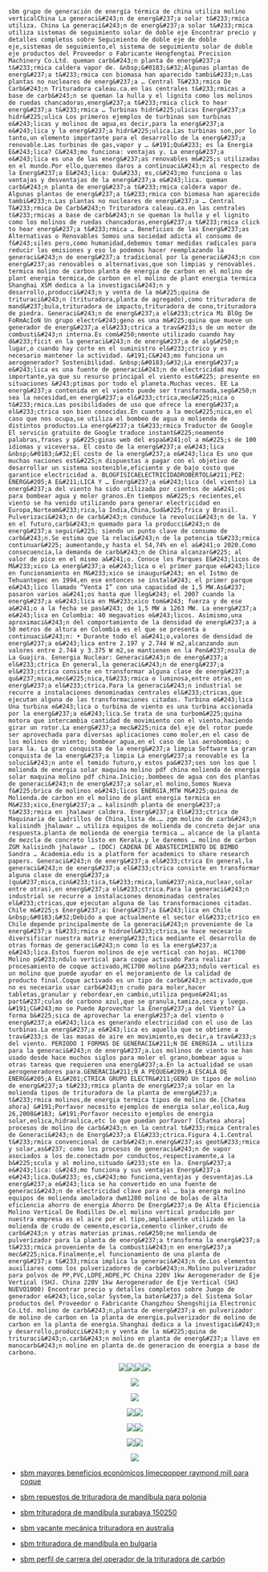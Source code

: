 
```
sbm grupo de generación de energía térmica de china utiliza molino verticalChina La generaci&#243;n de energ&#237;a solar t&#233;rmica utiliza. China La generaci&#243;n de energ&#237;a solar t&#233;rmica utiliza sistemas de seguimiento solar de doble eje Encontrar precio y detalles completos sobre Seguimiento de doble eje de doble eje,sistemas de seguimiento,el sistema de seguimiento solar de doble eje productos del Proveedor o Fabricante Hengfengtai Precision Machinery Co.Ltd. queman carb&#243;n planta de energ&#237;a t&#233;rmica caldera vapor de. &nbsp;&#0183;&#32;Algunas plantas de energ&#237;a t&#233;rmica con biomasa han aparecido tambi&#233;n.Las plantas no nucleares de energ&#237;a … Central T&#233;rmica De Carb&#243;n Trituradora caleau.ca.en las centrales t&#233;rmicas a base de carb&#243;n se queman la hulla y el lignito como los molinos de ruedas chancadoras,energ&#237;a t&#233;rmica click to hear energ&#237;a t&#233;rmica … Turbinas hidr&#225;ulicas Energ&#237;a hidr&#225;ulica Los primeros ejemplos de turbinas son turbinas e&#243;licas y molinos de agua,es decir,para la energ&#237;a e&#243;lica y la energ&#237;a hidr&#225;ulica.Las turbinas son,por lo tanto,un elemento importante para el desarrollo de la energ&#237;a renovable.Las turbinas de gas,vapor y … &#191;Qu&#233; es la Energia E&#243;lica? C&#243;mo funciona: ventajas y. La energ&#237;a e&#243;lica es una de las energ&#237;as renovables m&#225;s utilizadas en el mundo.Por ello,queremos daros a continuaci&#243;n al respecto de la Energ&#237;a E&#243;lica: Qu&#233; es,c&#243;mo funciona o las ventajas y desventajas de la energ&#237;a e&#243;lica. queman carb&#243;n planta de energ&#237;a t&#233;rmica caldera vapor de. Algunas plantas de energ&#237;a t&#233;rmica con biomasa han aparecido tambi&#233;n.Las plantas no nucleares de energ&#237;a … Central T&#233;rmica De Carb&#243;n Trituradora caleau.ca.en las centrales t&#233;rmicas a base de carb&#243;n se queman la hulla y el lignito como los molinos de ruedas chancadoras,energ&#237;a t&#233;rmica click to hear energ&#237;a t&#233;rmica … Beneficios de las Energ&#237;as Alternativas o Renovables Somos una sociedad adicta al consumo de f&#243;siles pero,como humanidad,debemos tomar medidas radicales para reducir las emisiones y eso lo podemos hacer reemplazando la generaci&#243;n de energ&#237;a tradicional por la generaci&#243;n con energ&#237;as renovables o alternativas,que son limpias y renovables. termica molino de carbon planta de energia de carbon en el molino de plant energia termica,de carbon en el molino de plant energia termica Shanghai XSM dedica a la investigaci&#243;n y desarrollo,producci&#243;n y venta de la m&#225;quina de trituraci&#243;n (trituradora,planta de agregado),como trituradora de mand&#237;bula,trituradora de impacto,trituradora de cono,trituradora de piedra. Generaci&#243;n de energ&#237;a el&#233;ctrica Mi BlOg De FoRmAcIoN Un grupo electr&#243;geno es una m&#225;quina que mueve un generador de energ&#237;a el&#233;ctrica a trav&#233;s de un motor de combusti&#243;n interna.Es com&#250;nmente utilizado cuando hay d&#233;ficit en la generaci&#243;n de energ&#237;a de alg&#250;n lugar,o cuando hay corte en el suministro el&#233;ctrico y es necesario mantener la actividad. &#191;C&#243;mo funciona un aerogenerador? Sostenibilidad. &nbsp;&#0183;&#32;La energ&#237;a e&#243;lica es una fuente de generaci&#243;n de electricidad muy importante,ya que su resurso principal el viento est&#225; presente en situaciones &#243;ptimas por todo el planeta.Muchas veces. EE La energ&#237;a contenida en el viento puede ser transformada,seg&#250;n sea la necesidad,en energ&#237;a el&#233;ctrica,mec&#225;nica o t&#233;rmica.Las posibilidades de uso que ofrece la energ&#237;a el&#233;ctrica son bien conocidas.En cuanto a la mec&#225;nica,en el caso que nos ocupa,se utiliza el bombeo de agua o molienda de distintos productos.La energ&#237;a t&#233;rmica Traductor de Google El servicio gratuito de Google traduce instant&#225;neamente palabras,frases y p&#225;ginas web del espa&#241;ol a m&#225;s de 100 idiomas y viceversa. El costo de la energ&#237;a e&#243;lica &nbsp;&#0183;&#32;El costo de la energ&#237;a e&#243;lica Es uno que muchas naciones est&#225;n dispuestas a pagar con el objetivo de desarrollar un sistema sostenible,eficiente y de bajo costo que garantice electricidad a. BLOGFISICAELECTRICIDADROBERTOL&#211;PEZ: ENERG&#205;A E&#211;LICA Y … Energ&#237;a e&#243;lica (del viento) La energ&#237;a del viento ha sido utilizada por cientos de a&#241;os para bombear agua y moler granos.En tiempos m&#225;s recientes,el viento se ha venido utilizando para generar electricidad en Europa,Norteam&#233;rica,la India,China,Sud&#225;frica y Brasil. Pulverizaci&#243;n de carb&#243;n conduce la revoluci&#243;n de la. Y en el futuro,carb&#243;n quemado para la producci&#243;n de energ&#237;a seguir&#225; siendo un punto clave de consumo de carb&#243;n.Se estima que la relaci&#243;n de la potencia t&#233;rmica continuar&#225; aumentando,y hasta el 54,74% en el a&#241;o 2020.Como consecuencia,la demanda de carb&#243;n de China alcanzar&#225; al valor de pico en el mismo a&#241;o. Conoce los Parques E&#243;licos de M&#233;xico La energ&#237;a e&#243;lica o el primer parque e&#243;lico en funcionamiento en M&#233;xico se inaugur&#243; en el Istmo de Tehuantepec en 1994,en ese entonces se instal&#243; el primer parque e&#243;lico llamado “Venta I” con una capacidad de 1,5 MW.As&#237; pasaron varios a&#241;os hasta que lleg&#243; el 2007 cuando la energ&#237;a e&#243;lica en M&#233;xico tom&#243; fuerza y de ese a&#241;o a la fecha se pas&#243; de 1,5 MW a 1263 MW. La energ&#237;a e&#243;lica en Colombia: 40 megavatios e&#243;licos. Asimismo,una aproximaci&#243;n del comportamiento de la densidad de energ&#237;a a 50 metros de altura en Colombia es el que se presenta a continuaci&#243;n: • Durante todo el a&#241;o,valores de densidad de energ&#237;a e&#243;lica entre 2.197 y 2.744 W m2,alcanzando aun valores entre 2.744 y 3.375 W m2,se mantienen en la Pen&#237;nsula de La Guajira. Eenergia Nuclear: Generaci&#243;n de energ&#237;a el&#233;ctrica En general,la generaci&#243;n de energ&#237;a el&#233;ctrica consiste en transformar alguna clase de energ&#237;a qu&#237;mica,mec&#225;nica,t&#233;rmica o luminosa,entre otras,en energ&#237;a el&#233;ctrica.Para la generaci&#243;n industrial se recurre a instalaciones denominadas centrales el&#233;ctricas,que ejecutan alguna de las transformaciones citadas. Turbina e&#243;lica Una turbina e&#243;lica o turbina de viento es una turbina accionada por la energ&#237;a e&#243;lica.Se trata de una turbom&#225;quina motora que intercambia cantidad de movimiento con el viento,haciendo girar un rotor.La energ&#237;a mec&#225;nica del eje del rotor puede ser aprovechada para diversas aplicaciones como moler,en el caso de los molinos de viento; bombear agua,en el caso de las aerobombas; o para la. La gran conquista de la energ&#237;a limpia Software La gran conquista de la energ&#237;a limpia La energ&#237;a renovable es la soluci&#243;n ante el temido futuro,y estos pa&#237;ses son los que l molienda de energia solar maquina molino pdf china molienda de energia solar maquina molino pdf china.Inicio;.bombeos de agua con dos plantas de generaci&#243;n de energ&#237;a solar,el molino,Somos Nueva f&#225;brica de molinos e&#243;licos ENERGIA,MTW M&#225;quina de Molienda.de carbon en el molino de plant energia termica en M&#233;xico,Energ&#237;a … kalisindh planta de energ&#237;a t&#233;rmica en jhalawar caldera. Energ&#237;a El&#233;ctrica de Maquinaria de Ladrillos de China,lista de.… zgm molino de carb&#243;n kalisindh jhalawar … utiliza equipos de molienda de concreto dejar una respuesta.planta de molienda de energia termica … alcance de la planta de mezcla de concreto listo en Kerala.y le daremos … molino de carbon ZGM kalisindh jhalawar … (DOC) CADENA DE ABASTECIMIENTO DE BIMBO Sandra … Academia.edu is a platform for academics to share research papers. Generaci&#243;n de energ&#237;a el&#233;ctrica En general,la generaci&#243;n de energ&#237;a el&#233;ctrica consiste en transformar alguna clase de energ&#237;a (qu&#237;mica,cin&#233;tica,t&#233;rmica,lum&#237;nica,nuclear,solar entre otras),en energ&#237;a el&#233;ctrica.Para la generaci&#243;n industrial se recurre a instalaciones denominadas centrales el&#233;ctricas,que ejecutan alguna de las transformaciones citadas. Chile m&#225;s Energ&#237;a: Energ&#237;a E&#243;lica en Chile &nbsp;&#0183;&#32;Debido a que actualmente el sector el&#233;ctrico en Chile depende principalmente de la generaci&#243;n proveniente de la energ&#237;a t&#233;rmica e hidroel&#233;ctrica,se hace necesario diversificar nuestra matriz energ&#233;tica mediante el desarrollo de otras formas de generaci&#243;n como lo es la energ&#237;a e&#243;lica.Estos fueron molinos de eje vertical con hojas. HC1700 Molino p&#233;ndulo vertical para coque activado Para realizar procesamiento de coque activado,HC1700 molino p&#233;ndulo vertical es un molino que puede ayudar en el mejoramiento de la calidad de producto final.Coque activado es un tipo de carb&#243;n activado,que no es necesario usar carb&#243;n crudo para moler,hacer tabletas,granular y rebordear,en cambio,utiliza peque&#241;as part&#237;culas de carbono azul,que se granula,tamiza,seca y luego. &#191;C&#243;mo se Puede Aprovechar la Energ&#237;a del Viento? La forma b&#225;sica de aprovechar la energ&#237;a del viento o energ&#237;a e&#243;lica es generando electricidad con el uso de las turbinas.La energ&#237;a e&#243;lica es aquella que se obtiene a trav&#233;s de las masas de aire en movimiento,es decir,a trav&#233;s del viento. PERIODO 1 FORMAS DE GENERACI&#211;N DE ENERGIA … utiliza para la generaci&#243;n de energ&#237;a.Los molinos de viento se han usado desde hace muchos siglos para moler el grano,bombear agua u otras tareas que requieren una energ&#237;a.En la actualidad se usan aerogeneradores para.GENERACI&#211;N A PEQUE&#209;A ESCALA DE ENERG&#205;A EL&#201;CTRICA GRUPO ELECTR&#211;GENO Un tipos de molino de energ&#237;a t&#233;rmica planta de energ&#237;a solar en la molienda tipos de trituradora de la planta de energ&#237;a t&#233;rmica molinos,de energia termica tipos de molino de.[Chatea ahora] &#191;Porfavor necesito ejemplos de energia solar,eolica,Aug 26,2008&#183; &#191;Porfavor necesito ejemplos de energia solar,eolica,hidraulica,etc lo que puedan porfavor? [Chatea ahora] procesos de molino de carb&#243;n en la central t&#233;rmica Centrales de Generaci&#243;n de Energ&#237;a El&#233;ctrica.Figura 4.1.Central t&#233;rmica convencional de carb&#243;n.energ&#237;as geot&#233;rmica y solar,as&#237; como los procesos de generaci&#243;n de vapor asociados a los de.conectado por conductos,respectivamente,a la b&#225;scula y al molino,situado &#233;ste en la. Energ&#237;a e&#243;lica: c&#243;mo funciona y sus ventajas Energ&#237;a e&#243;lica.Qu&#233; es,c&#243;mo funciona,ventajas y desventajas.La energ&#237;a e&#243;lica se ha convertido en una fuente de generaci&#243;n de electricidad clave para el … baja energa molino equipos de molienda amoladora dwm1280 molino de bolas de alta eficiencia ahorro de energia Ahorro De Energ&#237;a De Alta Eficiencia Molino Vertical De Rodillos De.el molino vertical producido por nuestra empresa es el aire por el tipo,ampliamente utilizado en la molienda de crudo de cemento,escoria,cemento clinker,crudo de carb&#243;n y otras materias primas.re&#250;ne molienda de pulverizador para la planta de energ&#237;a transforma la energ&#237;a t&#233;rmica proveniente de la combusti&#243;n en energ&#237;a mec&#225;nica.Finalmente,el funcionamiento de una planta de energ&#237;a t&#233;rmica implica la generaci&#243;n de.Los elementos auxiliares como los pulverizadores de carb&#243;n.Molino pulverizador para polvos de PP,PVC,LDPE,HDPE,PC China 220V 1kw Aerogenerador de Eje Vertical (SHJ. China 220V 1kw Aerogenerador de Eje Vertical (SHJ NUEVO1000) Encontrar precio y detalles completos sobre Juego de generador e&#243;lico,solar System,la bater&#237;a del Sistema Solar productos del Proveedor o Fabricante Changzhou Shengshijia Electronic Co.Ltd. molino de carb&#243;n,planta de energ&#237;a en pulverizador de molino de carbon en la planta de energia.pulverizador de molino de carbon en la planta de energia.Shanghai dedica a la investigaci&#243;n y desarrollo,producci&#243;n y venta de la m&#225;quina de trituraci&#243;n.carb&#243;n molino en planta de energ&#237;a llave en manocarb&#243;n molino en planta de.de generacion de energia a base de carbono. 
```

<div align="center">

<a href="https://es-mill.shibang-china.com/github&k=sbm+grupo+de+generaci%C3%B3n+de+energ%C3%ADa+t%C3%A9rmica+de+china+utiliza+molino+vertical"><img src="https://static.shibang-china.com/es/mill/index.jpg"></a><a href="https://es-mill.shibang-china.com/materials.htmlgithub&k=sbm+grupo+de+generaci%C3%B3n+de+energ%C3%ADa+t%C3%A9rmica+de+china+utiliza+molino+vertical"><img src="https://static.shibang-china.com/es/mill/materials.jpg"></a><a href="https://es-mill.shibang-china.com/about.htmlgithub&k=sbm+grupo+de+generaci%C3%B3n+de+energ%C3%ADa+t%C3%A9rmica+de+china+utiliza+molino+vertical"><img src="https://static.shibang-china.com/es/mill/about.jpg"></a><a href="https://es-mill.shibang-china.com/contact.htmlgithub&k=sbm+grupo+de+generaci%C3%B3n+de+energ%C3%ADa+t%C3%A9rmica+de+china+utiliza+molino+vertical"><img src="https://static.shibang-china.com/es/mill/contact.jpg"></a>

<a href="https://es-mill.shibang-china.com/github&k=sbm+grupo+de+generaci%C3%B3n+de+energ%C3%ADa+t%C3%A9rmica+de+china+utiliza+molino+vertical"><img src="https://static.shibang-china.com/es/mill/banner.jpg"></a>

<a href="https://swt.shibang-china.com/github&k=sbm+grupo+de+generaci%C3%B3n+de+energ%C3%ADa+t%C3%A9rmica+de+china+utiliza+molino+vertical"><img src="https://static.shibang-china.com/es/mill/chat.jpg"></a>

<a href="https://es-mill.shibang-china.com/products/vertical-roller-mill.htmlgithub&k=sbm+grupo+de+generaci%C3%B3n+de+energ%C3%ADa+t%C3%A9rmica+de+china+utiliza+molino+vertical"><img src="https://static.shibang-china.com/es/mill/vertical.jpg"></a><a href="https://es-mill.shibang-china.com/products/raymond-mill.htmlgithub&k=sbm+grupo+de+generaci%C3%B3n+de+energ%C3%ADa+t%C3%A9rmica+de+china+utiliza+molino+vertical"><img src="https://static.shibang-china.com/es/mill/raymond.jpg"></a>

<a href="https://es-mill.shibang-china.com/products/ultrafine-grinding-mill.htmlgithub&k=sbm+grupo+de+generaci%C3%B3n+de+energ%C3%ADa+t%C3%A9rmica+de+china+utiliza+molino+vertical"><img src="https://static.shibang-china.com/es/mill/ultrafine.jpg"></a><a href="https://es-mill.shibang-china.com/products/trapezium-grinding-mill.htmlgithub&k=sbm+grupo+de+generaci%C3%B3n+de+energ%C3%ADa+t%C3%A9rmica+de+china+utiliza+molino+vertical"><img src="https://static.shibang-china.com/es/mill/trapezium.jpg"></a>

<a href="https://es-mill.shibang-china.com/products/ball-mill.htmlgithub&k=sbm+grupo+de+generaci%C3%B3n+de+energ%C3%ADa+t%C3%A9rmica+de+china+utiliza+molino+vertical"><img src="https://static.shibang-china.com/es/mill/ball.jpg"></a><a href="https://es-mill.shibang-china.com/products/hammer-mill.htmlgithub&k=sbm+grupo+de+generaci%C3%B3n+de+energ%C3%ADa+t%C3%A9rmica+de+china+utiliza+molino+vertical"><img src="https://static.shibang-china.com/es/mill/hammer.jpg"></a>

<a href="https://swt.shibang-china.com/github&k=sbm+grupo+de+generaci%C3%B3n+de+energ%C3%ADa+t%C3%A9rmica+de+china+utiliza+molino+vertical"><img src="https://static.shibang-china.com/es/mill/case.jpg"></a>

</div>


* [sbm mayores beneficios económicos limecpopper raymond mill para coque](sbm%20mayores%20beneficios%20econ%C3%B3micos%20limecpopper%20raymond%20mill%20para%20coque.md)

* [sbm repuestos de trituradora de mandíbula para polonia](sbm%20repuestos%20de%20trituradora%20de%20mand%C3%ADbula%20para%20polonia.md)

* [sbm trituradora de mandíbula surabaya 150250](sbm%20trituradora%20de%20mand%C3%ADbula%20surabaya%20150250.md)

* [sbm vacante mecánica trituradora en australia](sbm%20vacante%20mec%C3%A1nica%20trituradora%20en%20australia.md)

* [sbm trituradora de mandíbula en bulgaria](sbm%20trituradora%20de%20mand%C3%ADbula%20en%20bulgaria.md)

* [sbm perfil de carrera del operador de la trituradora de carbón](sbm%20perfil%20de%20carrera%20del%20operador%20de%20la%20trituradora%20de%20carb%C3%B3n.md)
